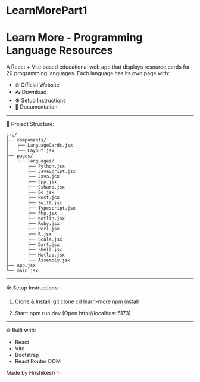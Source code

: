 # LearnMorePart1

# Learn More - Programming Language Resources

A React + Vite based educational web app that displays resource cards for 20 programming languages. Each language has its own page with:
- 🌐 Official Website
- 📥 Download
- ⚙️ Setup Instructions
- 📄 Documentation

---

📁 Project Structure:
```
src/
├── components/
│   ├── LanguageCards.jsx
│   └── Layout.jsx
├── pages/
│   └── languages/
│       ├── Python.jsx
│       ├── JavaScript.jsx
│       ├── Java.jsx
│       ├── Cpp.jsx
│       ├── Csharp.jsx
│       ├── Go.jsx
│       ├── Rust.jsx
│       ├── Swift.jsx
│       ├── Typescript.jsx
│       ├── Php.jsx
│       ├── Kotlin.jsx
│       ├── Ruby.jsx
│       ├── Perl.jsx
│       ├── R.jsx
│       ├── Scala.jsx
│       ├── Dart.jsx
│       ├── Shell.jsx
│       ├── Matlab.jsx
│       └── Assembly.jsx
├── App.jsx
└── main.jsx
```
---

🛠️ Setup Instructions:

1. Clone & Install:
   git clone <repo-url>
   cd learn-more
   npm install

2. Start:
   npm run dev
   (Open http://localhost:5173)

---

🌐 Built with:
- React
- Vite
- Bootstrap
- React Router DOM

Made by Hrishikesh ✨
